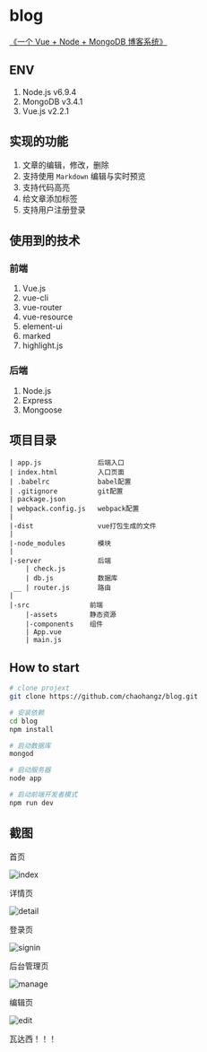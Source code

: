 # blog

[《一个 Vue + Node + MongoDB 博客系统》](https://www.cnblogs.com/chaohangz/p/6748918.html)

## ENV
1. Node.js v6.9.4
2. MongoDB v3.4.1
3. Vue.js v2.2.1

## 实现的功能
1. 文章的编辑，修改，删除
2. 支持使用 `Markdown` 编辑与实时预览
3. 支持代码高亮
4. 给文章添加标签
5. 支持用户注册登录

## 使用到的技术
### 前端
1. Vue.js
2. vue-cli
3. vue-router
4. vue-resource
5. element-ui
6. marked
7. highlight.js

### 后端
1. Node.js
2. Express
3. Mongoose

## 项目目录

```
| app.js              后端入口
| index.html          入口页面
| .babelrc            babel配置
| .gitignore          git配置
| package.json
| webpack.config.js   webpack配置
|
|-dist                vue打包生成的文件
|
|-node_modules        模块
|
|-server              后端
    | check.js
    | db.js           数据库
 __ | router.js       路由
|
|-src               前端
    |-assets        静态资源
    |-components    组件
    | App.vue
    | main.js
```

## How to start
``` bash
# clone projext
git clone https://github.com/chaohangz/blog.git

# 安装依赖
cd blog
npm install

# 启动数据库
mongod

# 启动服务器
node app

# 启动前端开发者模式
npm run dev
```

## 截图

首页

![index](./screenshot/index.png)

详情页

![detail](./screenshot/detail.png)

登录页

![signin](./screenshot/signin.png)

后台管理页

![manage](./screenshot/manage.png)

编辑页

![edit](./screenshot/edit.png)


瓦达西！！！
